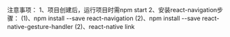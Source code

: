 注意事项：
1、项目创建后，运行项目时需npm start
2、安装react-navigation步骤：
(1)、npm install --save react-navigation
(2)、npm install --save react-native-gesture-handler
(2)、react-native link 
